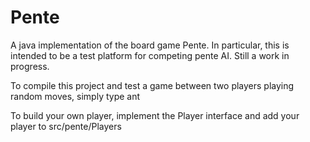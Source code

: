 # Pente
A java implementation of the board game Pente. In particular, this is intended to be a test platform for competing pente AI. Still a work in progress.

To compile this project and test a game between two players playing random moves, simply type ant

To build your own player, implement the Player interface and add your player to src/pente/Players
